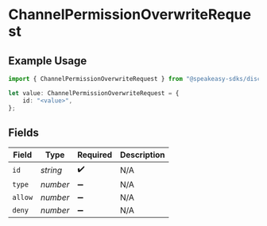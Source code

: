# ChannelPermissionOverwriteRequest

## Example Usage

```typescript
import { ChannelPermissionOverwriteRequest } from "@speakeasy-sdks/discord/models/components";

let value: ChannelPermissionOverwriteRequest = {
    id: "<value>",
};
```

## Fields

| Field              | Type               | Required           | Description        |
| ------------------ | ------------------ | ------------------ | ------------------ |
| `id`               | *string*           | :heavy_check_mark: | N/A                |
| `type`             | *number*           | :heavy_minus_sign: | N/A                |
| `allow`            | *number*           | :heavy_minus_sign: | N/A                |
| `deny`             | *number*           | :heavy_minus_sign: | N/A                |